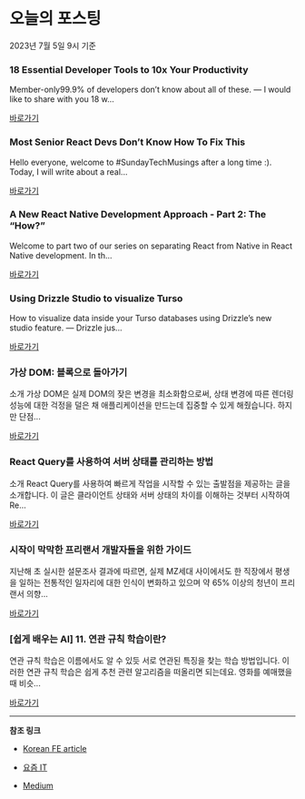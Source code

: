 # 오늘의 포스팅 
2023년 7월 5일 9시 기준 

### 18 Essential Developer Tools to 10x Your Productivity 

 Member-only99.9% of developers don’t know about all of these. —  I would like to share with you 18 w... 

 [바로가기](https://medium.com/javascript-in-plain-english/18-essential-developer-tools-to-10x-your-productivity-a1e02391287e?source=tag_page---------0-84--------------------3d952131_64e6_45ca_9233_bbca855be3a9-------17) 

### Most Senior React Devs Don’t Know How To Fix This 

 Hello everyone, welcome to #SundayTechMusings after a long time :). Today, I will write about a real... 

 [바로가기](https://medium.com/@caglayanyanikoglu/most-senior-react-devs-dont-know-how-to-fix-this-keys-in-react-848b2408a183?source=tag_page---------0-84--------------------f19b7646_d2e1_445d_a82b_a938ca2a39c2-------17) 

### A New React Native Development Approach - Part 2: The “How?” 

 Welcome to part two of our series on separating React from Native in React Native development. In th... 

 [바로가기](https://medium.com/itnext/a-new-react-native-development-approach-part-2-the-how-e3eecfc0a45e?source=tag_page---------0-84--------------------7b3a0bfb_f60f_4125_b4ea_ffbdeef3b439-------17) 

### Using Drizzle Studio to visualize Turso 

 How to visualize data inside your Turso databases using Drizzle’s new studio feature. —  Drizzle jus... 

 [바로가기](https://medium.com/chiselstrike/using-drizzle-studio-with-turso-4ebc1dfd4eac?source=tag_page---------0-84--------------------490de6a2_b9d2_48cf_9f15_e3d38bff2c1e-------17) 

###  가상 DOM: 블록으로 돌아가기 

 소개 가상 DOM은 실제 DOM의 잦은 변경을 최소화함으로써, 상태 변경에 따른 렌더링 성능에 대한 걱정을 덜은 채 애플리케이션을 만드는데 집중할 수 있게 해줬습니다. 하지만 단점... 

 [바로가기](https://kofearticle.substack.com/p/korean-fe-article-dom) 

###  React Query를 사용하여 서버 상태를 관리하는 방법 

 소개 React Query를 사용하여 빠르게 작업을 시작할 수 있는 출발점을 제공하는 글을 소개합니다. 이 글은 클라이언트 상태와 서버 상태의 차이를 이해하는 것부터 시작하여 Re... 

 [바로가기](https://kofearticle.substack.com/p/korean-fe-article-react-query-7b8) 

### 시작이 막막한 프리랜서 개발자들을 위한 가이드 

 지난해 초 실시한 설문조사 결과에 따르면, 실제 MZ세대 사이에서도 한 직장에서 평생을 일하는 전통적인 일자리에 대한 인식이 변화하고 있으며 약 65% 이상의 청년이 프리랜서 의향... 

 [바로가기](https://yozm.wishket.com/magazine/detail/2100/) 

### [쉽게 배우는 AI] 11. 연관 규칙 학습이란? 

 연관 규칙 학습은 이름에서도 알 수 있듯 서로 연관된 특징을 찾는 학습 방법입니다. 이러한 연관 규칙 학습은 쉽게 추천 관련 알고리즘을 떠올리면 되는데요. 영화를 예매했을 때 비슷... 

 [바로가기](https://yozm.wishket.com/magazine/detail/2098/) 

---

**참조 링크**

- [Korean FE article](https://kofearticle.substack.com) 

- [요즘 IT](https://yozm.wishket.com/magazine) 

- [Medium](https://medium.com) 

